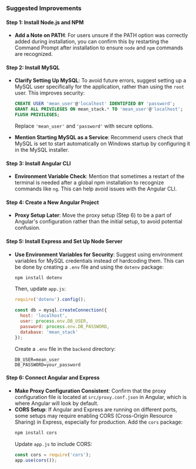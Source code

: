 ### Suggested Improvements

#### Step 1: Install Node.js and NPM
- **Add a Note on PATH**: For users unsure if the PATH option was correctly added during installation, you can confirm this by restarting the Command Prompt after installation to ensure `node` and `npm` commands are recognized.

#### Step 2: Install MySQL
- **Clarify Setting Up MySQL**: To avoid future errors, suggest setting up a MySQL user specifically for the application, rather than using the `root` user. This improves security:
  ```sql
  CREATE USER 'mean_user'@'localhost' IDENTIFIED BY 'password';
  GRANT ALL PRIVILEGES ON mean_stack.* TO 'mean_user'@'localhost';
  FLUSH PRIVILEGES;
  ```
  Replace `'mean_user'` and `'password'` with secure options.

- **Mention Starting MySQL as a Service**: Recommend users check that MySQL is set to start automatically on Windows startup by configuring it in the MySQL installer.

#### Step 3: Install Angular CLI
- **Environment Variable Check**: Mention that sometimes a restart of the terminal is needed after a global npm installation to recognize commands like `ng`. This can help avoid issues with the Angular CLI.

#### Step 4: Create a New Angular Project
- **Proxy Setup Later**: Move the proxy setup (Step 6) to be a part of Angular's configuration rather than the initial setup, to avoid potential confusion.

#### Step 5: Install Express and Set Up Node Server
- **Use Environment Variables for Security**: Suggest using environment variables for MySQL credentials instead of hardcoding them. This can be done by creating a `.env` file and using the `dotenv` package:
  ```bash
  npm install dotenv
  ```
  Then, update `app.js`:
  ```javascript
  require('dotenv').config();

  const db = mysql.createConnection({
    host: 'localhost',
    user: process.env.DB_USER,
    password: process.env.DB_PASSWORD,
    database: 'mean_stack'
  });
  ```
  Create a `.env` file in the `backend` directory:
  ```plaintext
  DB_USER=mean_user
  DB_PASSWORD=your_password
  ```

#### Step 6: Connect Angular and Express
- **Make Proxy Configuration Consistent**: Confirm that the proxy configuration file is located at `src/proxy.conf.json` in Angular, which is where Angular will look by default. 
- **CORS Setup**: If Angular and Express are running on different ports, some setups may require enabling CORS (Cross-Origin Resource Sharing) in Express, especially for production. Add the `cors` package:
  ```bash
  npm install cors
  ```
  Update `app.js` to include CORS:
  ```javascript
  const cors = require('cors');
  app.use(cors());
  ```
